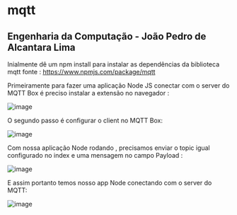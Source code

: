 # mqtt

## Engenharia da Computação - João Pedro de Alcantara Lima

Inialmente dê um npm install para instalar as dependências da biblioteca mqtt
fonte : https://www.npmjs.com/package/mqtt

Primeiramente para fazer uma aplicação Node JS conectar com o server do MQTT Box é preciso instalar a extensão no navegador :

![image](https://user-images.githubusercontent.com/84744587/206017817-102e88ab-31e2-47bd-8351-e4bb14a1f9bf.png)

O segundo passo é configurar o client no MQTT Box:

![image](https://user-images.githubusercontent.com/84744587/206018007-6cd71eea-7f3c-4146-93b7-5602572e51ea.png)

Com nossa aplicação Node rodando , precisamos enviar o topic igual configurado no index e uma mensagem no campo Payload :

![image](https://user-images.githubusercontent.com/84744587/206018196-99f5e070-ab65-498c-b989-f9141379cdfb.png)

E assim portanto temos nosso app Node conectando com o server do MQTT:

![image](https://user-images.githubusercontent.com/84744587/206018475-fedf7ef4-a401-4f3f-9626-944edef7ca6d.png)

